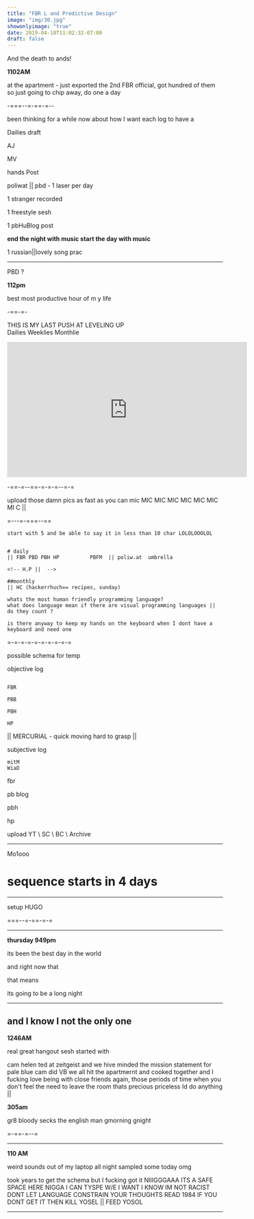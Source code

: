 ```yaml
---
title: "FBR L and Predictive Design"
image: "img/30.jpg"
showonlyimage: "true"
date: 2019-04-18T11:02:32-07:00
draft: false
---
```


And the death to ands!

<!--more-->

**1102AM**

at the apartment - just exported the 2nd FBR official, got hundred of them so just going to chip away, do one a day


-===--=-==-=--


been thinking for a while now about how I want each log to have a

Dailies draft

AJ

MV

hands Post


poliwat || pbd
    - 1 laser per day




1 stranger recorded

1 freestyle sesh

1 pbHuBlog post

**end the night with music start the day with music**

1 russian||lovely song prac
___

PBD ?


**112pm**

best most productive hour of m y life

-==-=-

THIS IS MY LAST PUSH AT LEVELING UP  
Dailies Weeklies Monthlie

<iframe width="560" height="315" src="https://www.youtube.com/embed/1Jpl6qA499Q" frameborder="0" allow="accelerometer; autoplay; encrypted-media; gyroscope; picture-in-picture" allowfullscreen></iframe>

-==-=--==-=-=-=--=-=

upload those damn pics as fast as you can mic MIC MIC MIC MIC MIC MIC MI C ||


=---=-===--==

```
start with 5 and be able to say it in less than 10 char LOLOLOOOLOL


# daily
|| FBR PBD PBH HP          PBFM  || poliw.at  umbrella

<!-- H.P ||  -->

##monthly
|| HC (hackerrhuch== recipes, sunday)

whats the most human friendly programming language?
what does language mean if there are visual programming languages || do they count ?

is there anyway to keep my hands on the keyboard when I dont have a keyboard and need one

```

=-=-=-=-=-=-=-=-=-=

possible schema for temp

objective log

```

FBR

PBB

PBH

HP

```

|| MERCURIAL - quick moving hard to grasp ||

subjective log

```
mitM
WiaD
```
fbr

pb blog  

pbh

hp

upload YT \\ SC \\ BC \\ Archive

___

Mo1ooo

# sequence starts in 4 days



___


setup HUGO



===--=-==-=-=


____

**thursday 949pm**

its been the best day in the world

and right now that

that means

its going to be a long night


___

## and I know I not the only one



**1246AM**


real great hangout sesh started with

cam helen ted at zeitgeist and we hive minded the mission statement for pale blue cam did VB we all hit the apartmernt and cooked together and I fucking love being with close friends again, those periods of time when you don't feel the need to leave the room thats precious priceless Id do anything  ||  



**305am**

gr8 bloody secks the english man gmorning gnight


=-==-=--=


___

**110 AM**

weird sounds out of my laptop all night sampled some today omg

took years to get the schema but I fucking got it NIIIGGGAAA ITS A SAFE SPACE HERE NIGGA I CAN TYSPE W/E I WANT I KNOW IM NOT RACIST DONT LET LANGUAGE CONSTRAIN YOUR THOUGHTS READ 1984 IF YOU DONT GET IT THEN KILL YOSEL || FEED YOSOL  

___
